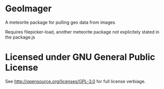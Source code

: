 GeoImager
=========

A meteorite package for pulling geo data from images

Requires filepicker-load, another meteorite package not explicitely stated in the package.js

# Licensed under GNU General Public License
See http://opensource.org/licenses/GPL-3.0 for full license verbiage.